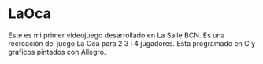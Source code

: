 # LaOca
Este es mi primer videojuego desarrollado en La Salle BCN.
Es una recreación del juego La Oca para 2 3 i 4 jugadores.
Esta programado en C y graficos pintados con Allegro.
